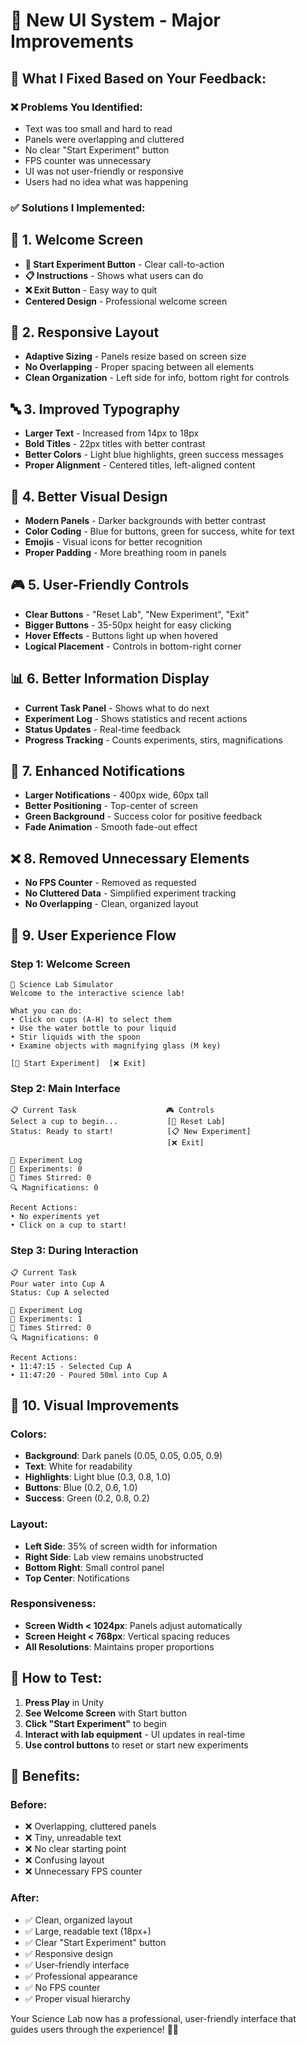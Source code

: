 # 🎨 New UI System - Major Improvements

## 🚀 **What I Fixed Based on Your Feedback:**

### **❌ Problems You Identified:**
- Text was too small and hard to read
- Panels were overlapping and cluttered
- No clear "Start Experiment" button
- FPS counter was unnecessary
- UI was not user-friendly or responsive
- Users had no idea what was happening

### **✅ Solutions I Implemented:**

## 🎯 **1. Welcome Screen**
- **🚀 Start Experiment Button** - Clear call-to-action
- **📋 Instructions** - Shows what users can do
- **❌ Exit Button** - Easy way to quit
- **Centered Design** - Professional welcome screen

## 📱 **2. Responsive Layout**
- **Adaptive Sizing** - Panels resize based on screen size
- **No Overlapping** - Proper spacing between all elements
- **Clean Organization** - Left side for info, bottom right for controls

## 🔤 **3. Improved Typography**
- **Larger Text** - Increased from 14px to 18px
- **Bold Titles** - 22px titles with better contrast
- **Better Colors** - Light blue highlights, green success messages
- **Proper Alignment** - Centered titles, left-aligned content

## 🎨 **4. Better Visual Design**
- **Modern Panels** - Darker backgrounds with better contrast
- **Color Coding** - Blue for buttons, green for success, white for text
- **Emojis** - Visual icons for better recognition
- **Proper Padding** - More breathing room in panels

## 🎮 **5. User-Friendly Controls**
- **Clear Buttons** - "Reset Lab", "New Experiment", "Exit"
- **Bigger Buttons** - 35-50px height for easy clicking
- **Hover Effects** - Buttons light up when hovered
- **Logical Placement** - Controls in bottom-right corner

## 📊 **6. Better Information Display**
- **Current Task Panel** - Shows what to do next
- **Experiment Log** - Shows statistics and recent actions
- **Status Updates** - Real-time feedback
- **Progress Tracking** - Counts experiments, stirs, magnifications

## 🔔 **7. Enhanced Notifications**
- **Larger Notifications** - 400px wide, 60px tall
- **Better Positioning** - Top-center of screen
- **Green Background** - Success color for positive feedback
- **Fade Animation** - Smooth fade-out effect

## ❌ **8. Removed Unnecessary Elements**
- **No FPS Counter** - Removed as requested
- **No Cluttered Data** - Simplified experiment tracking
- **No Overlapping** - Clean, organized layout

## 🎯 **9. User Experience Flow**

### **Step 1: Welcome Screen**
```
🧪 Science Lab Simulator
Welcome to the interactive science lab!

What you can do:
• Click on cups (A-H) to select them
• Use the water bottle to pour liquid
• Stir liquids with the spoon
• Examine objects with magnifying glass (M key)

[🚀 Start Experiment]  [❌ Exit]
```

### **Step 2: Main Interface**
```
📋 Current Task                    🎮 Controls
Select a cup to begin...           [🔄 Reset Lab]
Status: Ready to start!            [📋 New Experiment]
                                   [❌ Exit]

📝 Experiment Log
🧪 Experiments: 0
🥄 Times Stirred: 0
🔍 Magnifications: 0

Recent Actions:
• No experiments yet
• Click on a cup to start!
```

### **Step 3: During Interaction**
```
📋 Current Task
Pour water into Cup A
Status: Cup A selected

📝 Experiment Log  
🧪 Experiments: 1
🥄 Times Stirred: 0
🔍 Magnifications: 0

Recent Actions:
• 11:47:15 - Selected Cup A
• 11:47:20 - Poured 50ml into Cup A
```

## 🎨 **10. Visual Improvements**

### **Colors:**
- **Background**: Dark panels (0.05, 0.05, 0.05, 0.9)
- **Text**: White for readability
- **Highlights**: Light blue (0.3, 0.8, 1.0)
- **Buttons**: Blue (0.2, 0.6, 1.0)
- **Success**: Green (0.2, 0.8, 0.2)

### **Layout:**
- **Left Side**: 35% of screen width for information
- **Right Side**: Lab view remains unobstructed
- **Bottom Right**: Small control panel
- **Top Center**: Notifications

### **Responsiveness:**
- **Screen Width < 1024px**: Panels adjust automatically
- **Screen Height < 768px**: Vertical spacing reduces
- **All Resolutions**: Maintains proper proportions

## 🚀 **How to Test:**

1. **Press Play** in Unity
2. **See Welcome Screen** with Start button
3. **Click "Start Experiment"** to begin
4. **Interact with lab equipment** - UI updates in real-time
5. **Use control buttons** to reset or start new experiments

## 🎯 **Benefits:**

### **Before:**
- ❌ Overlapping, cluttered panels
- ❌ Tiny, unreadable text
- ❌ No clear starting point
- ❌ Confusing layout
- ❌ Unnecessary FPS counter

### **After:**
- ✅ Clean, organized layout
- ✅ Large, readable text (18px+)
- ✅ Clear "Start Experiment" button
- ✅ Responsive design
- ✅ User-friendly interface
- ✅ Professional appearance
- ✅ No FPS counter
- ✅ Proper visual hierarchy

Your Science Lab now has a professional, user-friendly interface that guides users through the experience! 🧪✨
